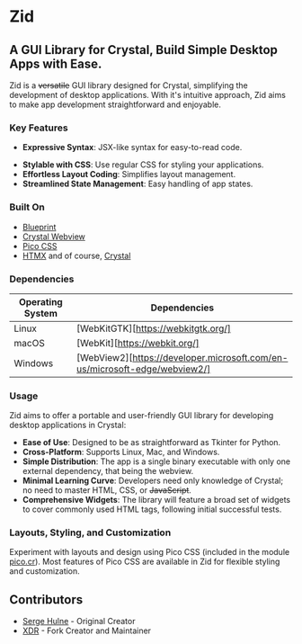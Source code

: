 # Zid

## A GUI Library for Crystal, Build Simple Desktop Apps with Ease.

Zid is a ~~versatile~~ GUI library designed for Crystal, simplifying the development of desktop applications. With it's intuitive approach, Zid aims to make app development straightforward and enjoyable.

### Key Features

- **Expressive Syntax**: JSX-like syntax for easy-to-read code.
<!-- - **Concise Design**: Write code as simply as HTML. -->
<!-- - **Modular Architecture**: Custom widgets can include other widgets for flexible UI design. -->
- **Stylable with CSS**: Use regular CSS for styling your applications.
- **Effortless Layout Coding**: Simplifies layout management.
- **Streamlined State Management**: Easy handling of app states.
<!-- - **AJAX Support**: Incorporate asynchronous requests seamlessly. -->

### Built On

- [Blueprint](https://github.com/stephannv/blueprint)
- [Crystal Webview](https://github.com/naqvis/webview)
- [Pico CSS](https://picocss.com)
- [HTMX](https://github.com/bigskysoftware/htmx)
and of course, [Crystal](https://crystal-lang.org)

### Dependencies

| Operating System | Dependencies |
| ---------------- | ------------ |
| Linux            | [WebKitGTK][https://webkitgtk.org/]|
| macOS            | [WebKit][https://webkit.org/] |
| Windows          | [WebView2][https://developer.microsoft.com/en-us/microsoft-edge/webview2/]  | <!-- bro wtf is this link? -->

### Usage

Zid aims to offer a portable and user-friendly GUI library for developing desktop applications in Crystal:

- **Ease of Use**: Designed to be as straightforward as Tkinter for Python.
- **Cross-Platform**: Supports Linux, Mac, and Windows.
- **Simple Distribution**: The app is a single binary executable with only one external dependency, that being the webview.
- **Minimal Learning Curve**: Developers need only knowledge of Crystal; no need to master HTML, CSS, or ~~JavaScript~~.
- **Comprehensive Widgets**: The library will feature a broad set of widgets to cover commonly used HTML tags, following initial successful tests.

### Layouts, Styling, and Customization

Experiment with layouts and design using Pico CSS (included in the module [pico.cr](https://github.com/XandrCopyrighted/Zid/blob/main/src/gui/pico.cr)). Most features of Pico CSS are available in Zid for flexible styling and customization.

## Contributors

- [Serge Hulne](https://github.com/serge-hulne) - Original Creator
- [XDR](https://github.com/XandrCopyrighted) - Fork Creator and Maintainer
